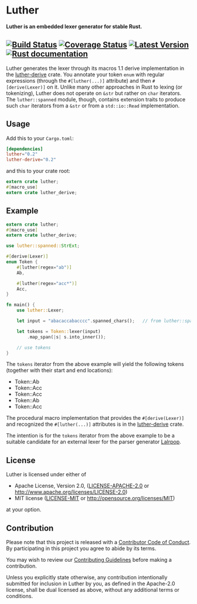# Luther

**Luther is an embedded lexer generator for stable Rust.**

[![Build Status](https://travis-ci.org/sbosnick/luther.svg?branch=master)](https://travis-ci.org/sbosnick/luther)
[![Coverage Status](https://coveralls.io/repos/github/sbosnick/luther/badge.svg?branch=master)](https://coveralls.io/github/sbosnick/luther?branch=master)
[![Latest Version](https://img.shields.io/crates/v/luther.svg)](https://crates.io/crates/luther)
[![Rust documentation](https://img.shields.io/badge/api-rustdoc-blue.svg)](https://docs.rs/luther/0.1.0/luther/)
---

Luther generates the lexer through its macros 1.1 derive implementation in the [luther-derive]
crate. You annotate your token `enum` with regular expressions (through the `#[luther(...)]`
attribute) and then `#[derive(Lexer)]` on it. Unlike many other approaches in Rust to lexing 
(or tokenizing), Luther does not operate on `&str` but rather on `char` iterators. The 
`luther::spanned` module, though, contains extension traits to produce such `char` iterators
from a `&str` or from a `std::io::Read` implementation.

## Usage

Add this to your `Cargo.toml`:

```toml
[dependencies]
luther="0.2"
luther-derive="0.2"
```

and this to your crate root:

```rust
extern crate luther;
#[macro_use]
extern crate luther_derive;
```

## Example

```rust
extern crate luther;
#[macro_use]
extern crate luther_derive;

use luther::spanned::StrExt;

#[derive(Lexer)]
enum Token {
    #[luther(regex="ab")]
    Ab,

    #[luther(regex="acc*")]
    Acc,
}

fn main() {
    use luther::Lexer;

    let input = "abacaccabacccc".spanned_chars();   // from luther::spanned::StrExt

    let tokens = Token::lexer(input)
        .map_span(|s| s.into_inner());

    // use tokens
}
```

The `tokens` iterator from the above example will yield the following tokens
(together with their start and end locations):

- Token::Ab
- Token::Acc
- Token::Acc
- Token::Ab
- Token::Acc

The procedural macro implementation that provides the `#[derive(Lexer)]` and
recognized the `#[luther(...)]` attributes is in the [luther-derive] crate.

The intention is for the `tokens` iterator from the above example to be a
suitable candidate for an external lexer for the parser generator [Lalrpop].

[luther-derive]:https://crates.io/crates/luther-derive
[Lalrpop]:https://crates.io/crates/lalrpop

## License

Luther is licensed under either of

 * Apache License, Version 2.0, ([LICENSE-APACHE-2.0](LICENSE-APACHE-2.0) or
   http://www.apache.org/licenses/LICENSE-2.0)
 * MIT license ([LICENSE-MIT](LICENSE-MIT) or
   http://opensource.org/licenses/MIT)

at your option.

## Contribution

Please note that this project is released with a [Contributor Code of Conduct][code-of-conduct].
By participating in this project you agree to abide by its terms.

You may wish to review our [Contributing Guidelines][guidelines] before making a contribution.

Unless you explicitly state otherwise, any contribution intentionally submitted
for inclusion in Luther by you, as defined in the Apache-2.0 license, shall be
dual licensed as above, without any additional terms or conditions.

[code-of-conduct]: CODE_OF_CONDUCT.md
[guidelines]: CONTRIBUTING.md
